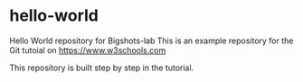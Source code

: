 # hello-world
Hello World repository for Bigshots-lab
This is an example repository for the Git tutoial on https://www.w3schools.com

This repository is built step by step in the tutorial.